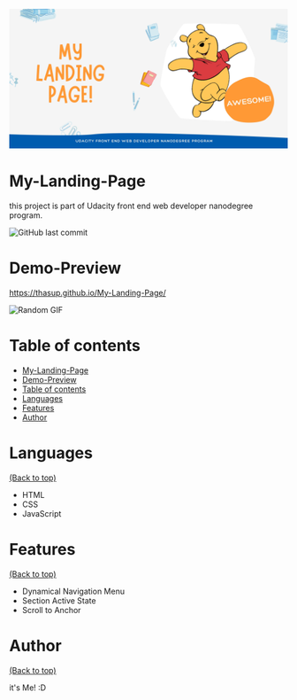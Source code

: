 <!-- Add banner here -->
![My project](/picture/My_Landing_page.jpg)

# My-Landing-Page

<!-- Describe your project in brief -->
this project is part of Udacity front end web developer nanodegree program.

![GitHub last commit](https://img.shields.io/github/last-commit/navendu-pottekkat/awesome-readme)

# Demo-Preview

<!-- Add a demo for your project -->
 https://thasup.github.io/My-Landing-Page/

![Random GIF](https://media.giphy.com/media/vFKqnCdLPNOKc/giphy.gif)

# Table of contents

- [My-Landing-Page](#my-landing-page)
- [Demo-Preview](#demo-preview)
- [Table of contents](#table-of-contents)
- [Languages](#languages)
- [Features](#features)
- [Author](#author)

# Languages
[(Back to top)](#table-of-contents)

- HTML
- CSS
- JavaScript

# Features
[(Back to top)](#table-of-contents)

- Dynamical Navigation Menu
- Section Active State
- Scroll to Anchor

# Author
[(Back to top)](#table-of-contents)

it's Me! :D
